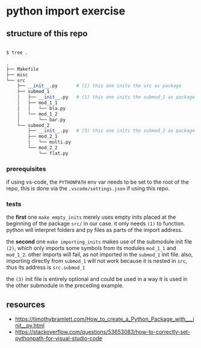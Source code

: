 # python import exercise

## structure of this repo

```python

$ tree .

.
├── Makefile
├── misc
└── src
    ├── __init__.py       # (1) this one inits the src as package
    ├── submod_1
    │   ├── __init__.py   # (1) this one inits the submod_1 as package
    │   ├── mod_1_1
    │   │   └── bla.py
    │   └── mod_1_2
    │       └── bar.py
    └── submod_2
        ├── __init__.py   # (3) this one inits the submod_2 as package
        ├── mod_2_1
        │   └── multi.py
        └── mod_2_2
            └── flat.py

```

### prerequisites

if using vs-code, the `PYTHONPATH` env var needs to be set to the root of the repo, this is done via the `.vscode/settings.json` if using this repo.

### tests

the **first** one `make empty_inits` merely uses empty inits placed at the beginning of the package `src/` in our case. it only needs `(1)` to function. python will interpret folders and py files as parts of the import address.

the **second** one `make importing_inits` makes use of the submodule init file `(2)`, which only imports some symbols from its modules `mod_1_1` and `mod_1_2`.
other imports will fail, as not imported in the `submod_1` init file. also, importing directly from `submod_1` will not work because it is nested in `src`, thus its address is `src.submod_1`

the `(3)` init file is entirely optional and could be used in a way it is used in the other submodule in the preceding example.

## resources

* https://timothybramlett.com/How_to_create_a_Python_Package_with___init__py.html
* https://stackoverflow.com/questions/53653083/how-to-correctly-set-pythonpath-for-visual-studio-code
